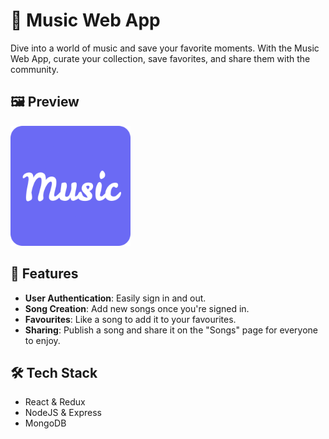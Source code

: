 # 🎵 Music Web App

Dive into a world of music and save your favorite moments. With the Music Web App, curate your collection, save favorites, and share them with the community.

## 🖼️ Preview
[![Music Web App Preview](frontend/public/android-chrome-192x192.png)](https://www.music.vinaycloud.ca)

## 🌟 Features
- **User Authentication**: Easily sign in and out.
- **Song Creation**: Add new songs once you're signed in.
- **Favourites**: Like a song to add it to your favourites.
- **Sharing**: Publish a song and share it on the "Songs" page for everyone to enjoy.

## 🛠 Tech Stack
- React & Redux
- NodeJS & Express
- MongoDB
